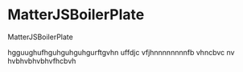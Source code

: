 # MatterJSBoilerPlate
MatterJSBoilerPlate

hgguughufhguhguhguhgurftgvhn uffdjc vfjhnnnnnnnnfb vhncbvc nv hvbhvbhvbhvfhcbvh
